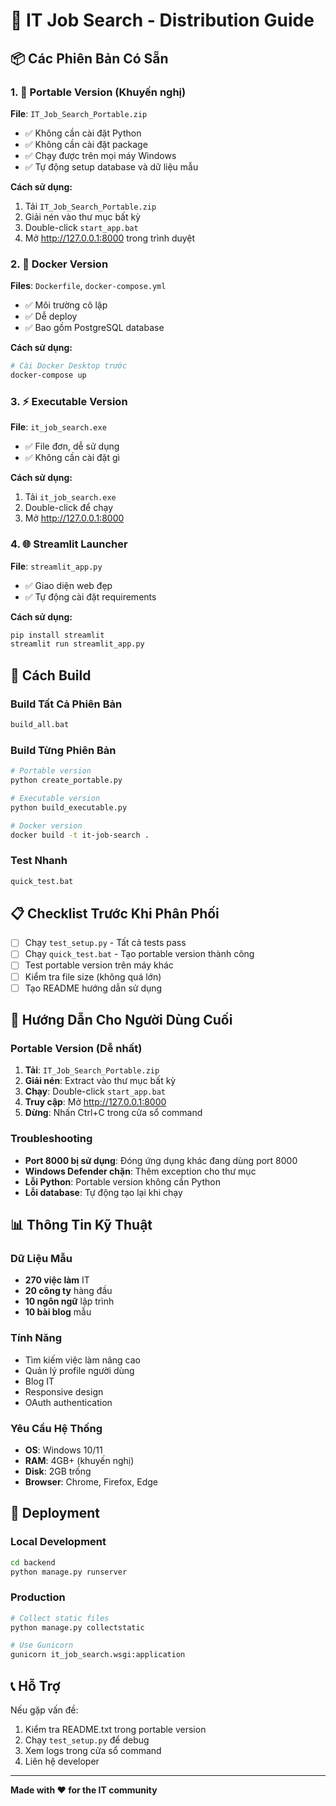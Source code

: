 # 🚀 IT Job Search - Distribution Guide

## 📦 Các Phiên Bản Có Sẵn

### 1. 🎯 Portable Version (Khuyến nghị)
**File**: `IT_Job_Search_Portable.zip`
- ✅ Không cần cài đặt Python
- ✅ Không cần cài đặt package
- ✅ Chạy được trên mọi máy Windows
- ✅ Tự động setup database và dữ liệu mẫu

**Cách sử dụng:**
1. Tải `IT_Job_Search_Portable.zip`
2. Giải nén vào thư mục bất kỳ
3. Double-click `start_app.bat`
4. Mở http://127.0.0.1:8000 trong trình duyệt

### 2. 🐳 Docker Version
**Files**: `Dockerfile`, `docker-compose.yml`
- ✅ Môi trường cô lập
- ✅ Dễ deploy
- ✅ Bao gồm PostgreSQL database

**Cách sử dụng:**
```bash
# Cài Docker Desktop trước
docker-compose up
```

### 3. ⚡ Executable Version
**File**: `it_job_search.exe`
- ✅ File đơn, dễ sử dụng
- ✅ Không cần cài đặt gì

**Cách sử dụng:**
1. Tải `it_job_search.exe`
2. Double-click để chạy
3. Mở http://127.0.0.1:8000

### 4. 🌐 Streamlit Launcher
**File**: `streamlit_app.py`
- ✅ Giao diện web đẹp
- ✅ Tự động cài đặt requirements

**Cách sử dụng:**
```bash
pip install streamlit
streamlit run streamlit_app.py
```

## 🔧 Cách Build

### Build Tất Cả Phiên Bản
```bash
build_all.bat
```

### Build Từng Phiên Bản
```bash
# Portable version
python create_portable.py

# Executable version  
python build_executable.py

# Docker version
docker build -t it-job-search .
```

### Test Nhanh
```bash
quick_test.bat
```

## 📋 Checklist Trước Khi Phân Phối

- [ ] Chạy `test_setup.py` - Tất cả tests pass
- [ ] Chạy `quick_test.bat` - Tạo portable version thành công
- [ ] Test portable version trên máy khác
- [ ] Kiểm tra file size (không quá lớn)
- [ ] Tạo README hướng dẫn sử dụng

## 🎯 Hướng Dẫn Cho Người Dùng Cuối

### Portable Version (Dễ nhất)
1. **Tải**: `IT_Job_Search_Portable.zip`
2. **Giải nén**: Extract vào thư mục bất kỳ
3. **Chạy**: Double-click `start_app.bat`
4. **Truy cập**: Mở http://127.0.0.1:8000
5. **Dừng**: Nhấn Ctrl+C trong cửa sổ command

### Troubleshooting
- **Port 8000 bị sử dụng**: Đóng ứng dụng khác đang dùng port 8000
- **Windows Defender chặn**: Thêm exception cho thư mục
- **Lỗi Python**: Portable version không cần Python
- **Lỗi database**: Tự động tạo lại khi chạy

## 📊 Thông Tin Kỹ Thuật

### Dữ Liệu Mẫu
- **270 việc làm** IT
- **20 công ty** hàng đầu
- **10 ngôn ngữ** lập trình
- **10 bài blog** mẫu

### Tính Năng
- Tìm kiếm việc làm nâng cao
- Quản lý profile người dùng
- Blog IT
- Responsive design
- OAuth authentication

### Yêu Cầu Hệ Thống
- **OS**: Windows 10/11
- **RAM**: 4GB+ (khuyến nghị)
- **Disk**: 2GB trống
- **Browser**: Chrome, Firefox, Edge

## 🚀 Deployment

### Local Development
```bash
cd backend
python manage.py runserver
```

### Production
```bash
# Collect static files
python manage.py collectstatic

# Use Gunicorn
gunicorn it_job_search.wsgi:application
```

## 📞 Hỗ Trợ

Nếu gặp vấn đề:
1. Kiểm tra README.txt trong portable version
2. Chạy `test_setup.py` để debug
3. Xem logs trong cửa sổ command
4. Liên hệ developer

---

**Made with ❤️ for the IT community** 